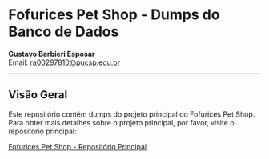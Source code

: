 # Fofurices Pet Shop - Dumps do Banco de Dados

**Gustavo Barbieri Esposar**  
Email: [ra00297810@pucsp.edu.br](mailto:ra00297810@pucsp.edu.br)

---

## Visão Geral

Este repositório contém dumps do projeto principal do Fofurices Pet Shop. Para obter mais detalhes sobre o projeto principal, por favor, visite o repositório principal:

[Fofurices Pet Shop - Repositório Principal](https://github.com/GustavoEsposar/FofuricesPetShop)
